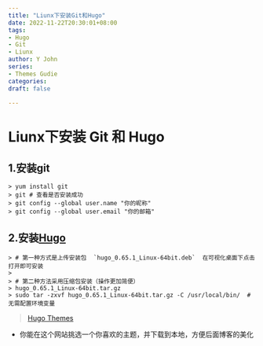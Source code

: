 ```yaml
---
title: "Liunx下安装Git和Hugo"
date: 2022-11-22T20:30:01+08:00
tags:
- Hugo
- Git
- Liunx
author: Y John
series:
- Themes Gudie
categories:
draft: false

---
```


# Liunx下安装 Git 和 Hugo

## 1.安装git

```Linux
> yum install git
> git # 查看是否安装成功
> git config --global user.name "你的昵称" 
> git config --global user.email "你的邮箱"
```

## 2.安装[Hugo](https://github.com/gohugoio/hugo/releases)

```linux
> # 第一种方式是上传安装包  `hugo_0.65.1_Linux-64bit.deb`  在可视化桌面下点击打开即可安装
> 
> # 第二种方法采用压缩包安装（操作更加简便）
> hugo_0.65.1_Linux-64bit.tar.gz
> sudo tar -zxvf hugo_0.65.1_Linux-64bit.tar.gz -C /usr/local/bin/  # 无需配置环境变量

```

>[Hugo Themes](https://themes.gohugo.io/)


- 你能在这个网站挑选一个你喜欢的主题，并下载到本地，方便后面博客的美化


